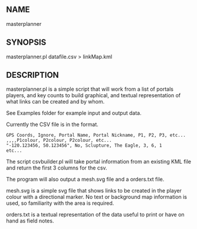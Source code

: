 ## NAME
masterplanner

## SYNOPSIS
masterplanner.pl datafile.csv > linkMap.kml

## DESCRIPTION
masterplanner.pl is a simple script that will work from a list of portals 
players, and key counts to build graphical, and textual representation of what
links can be created and by whom.

See Examples folder for example input and output data.

Currently the CSV file is in the format.

    GPS Coords, Ignore, Portal Name, Portal Nickname, P1, P2, P3, etc...
    ,,,,P1colour, P2colour, P2colour, etc...
    "-120.123456, 50.123456", No, Sclupture, The Eagle, 3, 6, 1
    etc...

The script csvbuilder.pl will take portal information from an existing KML file
and return the first 3 columns for the csv.

The program will also output a mesh.svg file and a orders.txt file.

mesh.svg is a simple svg file that shows links to be created in the player 
colour with a directional marker. No text or background map information is 
used, so familiarity with the area is required.

orders.txt is a textual representation of the data useful to print or have on
hand as field notes.
